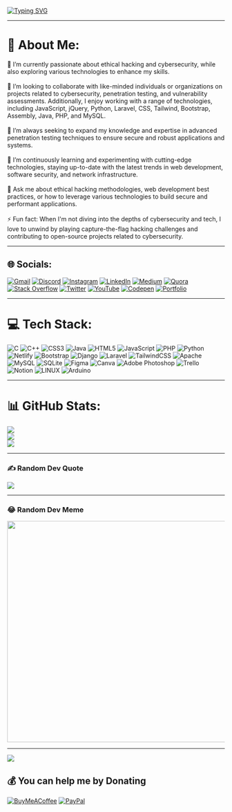 [![Typing SVG](https://readme-typing-svg.demolab.com?font=Fira+Code&pause=1000&center=true&random=false&width=435&lines=Welcome+to+my+Coding+Garden%F0%9F%9A%80)](https://git.io/typing-svg)

---
# 💫 About Me:
🔭 I’m currently passionate about ethical hacking and cybersecurity, while also exploring various technologies to enhance my skills.<br><br>👯 I’m looking to collaborate with like-minded individuals or organizations on projects related to cybersecurity, penetration testing, and vulnerability assessments. Additionally, I enjoy working with a range of technologies, including JavaScript, jQuery, Python, Laravel, CSS, Tailwind, Bootstrap, Assembly, Java, PHP, and MySQL.<br><br>🤝 I’m always seeking to expand my knowledge and expertise in advanced penetration testing techniques to ensure secure and robust applications and systems.<br><br>🌱 I’m continuously learning and experimenting with cutting-edge technologies, staying up-to-date with the latest trends in web development, software security, and network infrastructure.<br><br>💬 Ask me about ethical hacking methodologies, web development best practices, or how to leverage various technologies to build secure and performant applications.<br><br>⚡ Fun fact: When I'm not diving into the depths of cybersecurity and tech, I love to unwind by playing capture-the-flag hacking challenges and contributing to open-source projects related to cybersecurity.

---

## 🌐 Socials:
[![Gmail](https://img.shields.io/badge/Gmail-FF0001)](mailto:youssef.abouyahia@e-polytechnique.ma)
[![Discord](https://img.shields.io/badge/Discord-%237289DA.svg?logo=discord&logoColor=white)](https://discord.com/users/Joeseph#1491) [![Instagram](https://img.shields.io/badge/Instagram-%23E4405F.svg?logo=Instagram&logoColor=white)](https://www.instagram.com/lucyjoveny/) [![LinkedIn](https://img.shields.io/badge/LinkedIn-%230077B5.svg?logo=linkedin&logoColor=white)](https://linkedin.com/in/youssef-abouyahia) [![Medium](https://img.shields.io/badge/Medium-12100E?logo=medium&logoColor=white)](https://medium.com/@Joe-seph) [![Quora](https://img.shields.io/badge/Quora-%23B92B27.svg?logo=Quora&logoColor=white)](https://quora.com/profile/Joe-Seph-76)  [![Stack Overflow](https://img.shields.io/badge/-Stackoverflow-FE7A16?logo=stack-overflow&logoColor=white)](https://stackoverflow.com/users/17412252) [![Twitter](https://img.shields.io/badge/Twitter-%231DA1F2.svg?logo=Twitter&logoColor=white)](https://twitter.com/JoesephAb) [![YouTube](https://img.shields.io/badge/YouTube-%23FF0000.svg?logo=YouTube&logoColor=white)](https://youtube.com/@josh-tech264) [![Codepen](https://img.shields.io/badge/Codepen-000000?style=for-the-badge&logo=codepen&logoColor=white)](https://codepen.io/Josh-techie) [![Portfolio](https://img.shields.io/badge/Portfolio-%23000000.svg?style=flat&logo=firefox&logoColor=#FF7139)](https://josh-techie.bio)

---

# 💻 Tech Stack:
![C](https://img.shields.io/badge/c-%2300599C.svg?style=flat&logo=c&logoColor=white) ![C++](https://img.shields.io/badge/c++-%2300599C.svg?style=flat&logo=c%2B%2B&logoColor=white) ![CSS3](https://img.shields.io/badge/css3-%231572B6.svg?style=flat&logo=css3&logoColor=white) ![Java](https://img.shields.io/badge/java-%23ED8B00.svg?style=flat&logo=java&logoColor=white) ![HTML5](https://img.shields.io/badge/html5-%23E34F26.svg?style=flat&logo=html5&logoColor=white) ![JavaScript](https://img.shields.io/badge/javascript-%23323330.svg?style=flat&logo=javascript&logoColor=%23F7DF1E) ![PHP](https://img.shields.io/badge/php-%23777BB4.svg?style=flat&logo=php&logoColor=white) ![Python](https://img.shields.io/badge/python-3670A0?style=flat&logo=python&logoColor=ffdd54) ![Netlify](https://img.shields.io/badge/netlify-%23000000.svg?style=flat&logo=netlify&logoColor=#00C7B7) ![Bootstrap](https://img.shields.io/badge/bootstrap-%23563D7C.svg?style=flat&logo=bootstrap&logoColor=white) ![Django](https://img.shields.io/badge/django-%23092E20.svg?style=flat&logo=django&logoColor=white) ![Laravel](https://img.shields.io/badge/laravel-%23FF2D20.svg?style=flat&logo=laravel&logoColor=white) ![TailwindCSS](https://img.shields.io/badge/tailwindcss-%2338B2AC.svg?style=flat&logo=tailwind-css&logoColor=white) ![Apache](https://img.shields.io/badge/apache-%23D42029.svg?style=flat&logo=apache&logoColor=white) ![MySQL](https://img.shields.io/badge/mysql-%2300f.svg?style=flat&logo=mysql&logoColor=white) ![SQLite](https://img.shields.io/badge/sqlite-%2307405e.svg?style=flat&logo=sqlite&logoColor=white) 	![Figma](https://img.shields.io/badge/figma-%23F24E1E.svg?style=flat&logo=figma&logoColor=white) ![Canva](https://img.shields.io/badge/Canva-%2300C4CC.svg?style=flat&logo=Canva&logoColor=white) ![Adobe Photoshop](https://img.shields.io/badge/adobephotoshop-%2331A8FF.svg?style=flat&logo=adobephotoshop&logoColor=white) ![Trello](https://img.shields.io/badge/Trello-%23026AA7.svg?style=flat&logo=Trello&logoColor=white) ![Notion](https://img.shields.io/badge/Notion-%23000000.svg?style=flat&logo=notion&logoColor=white) ![LINUX](https://img.shields.io/badge/Linux-FCC624?style=flat&logo=linux&logoColor=black) ![Arduino](https://img.shields.io/badge/-Arduino-00979D?style=flat&logo=Arduino&logoColor=white) 

---

# 📊 GitHub Stats:
![](https://github-readme-stats.vercel.app/api?username=Josh-techie&theme=merko&hide_border=true&include_all_commits=true&count_private=true)<br/>
![](https://github-readme-streak-stats.herokuapp.com/?user=Josh-techie&theme=merko&hide_border=true)<br/>
![](https://github-readme-stats.vercel.app/api/top-langs/?username=Josh-techie&theme=merko&hide_border=true&include_all_commits=true&count_private=true&layout=compact)


---

### ✍️ Random Dev Quote
![](https://quotes-github-readme.vercel.app/api?type=horizontal&theme=radical)

---

### 😂 Random Dev Meme
<img src="https://i.postimg.cc/mrjNdFKH/IMG-20230216-WA0009.jpg" width="512px" style="text-align: center;" />

---
[![](https://visitcount.itsvg.in/api?id=Josh-techie&icon=0&color=0)](https://visitcount.itsvg.in)

  ## 💰 You can help me by Donating
  [![BuyMeACoffee](https://img.shields.io/badge/Buy%20Me%20a%20Coffee-ffdd00?style=for-the-badge&logo=buy-me-a-coffee&logoColor=black)](https://buymeacoffee.com/Joeseph) [![PayPal](https://img.shields.io/badge/PayPal-00457C?style=for-the-badge&logo=paypal&logoColor=white)](https://paypal.me/joeseph92713) 

  
<!-- Proudly created with GPRM ( https://gprm.itsvg.in ) -->

